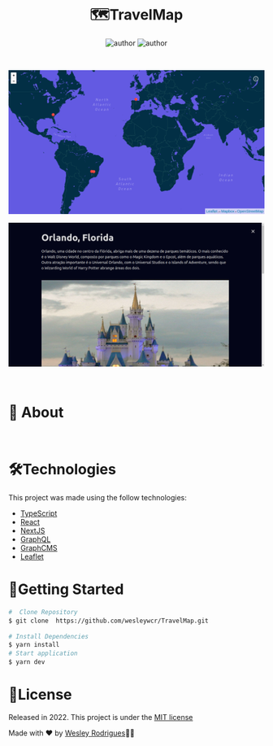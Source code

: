 <h1 align="center"> <strong>🗺️TravelMap</strong></h1>

<p align="center">
<img alt="author" src="https://img.shields.io/static/v1?label=WesleyRodrigues&message=Author&color=240b36&labelColor=000000">
<img alt="author" src="https://img.shields.io/static/v1?label=license&message=MIT&color=240b36&labelColor=000000">
</p>

<br />
<p align="center"><img src=".github/img1.png"/></p>
<p align="center"><img src=".github/img2.png"/></p>



<br />

# 📕 About

</br>

# 🛠️Technologies 
This project was made using the follow technologies:

- [TypeScript](https://www.typescriptlang.org/)
- [React](https://reactjs.org)
- [NextJS](https://nextjs.org/)
- [GraphQL](https://graphql.org/)
- [GraphCMS](https://graphcms.com/)
- [Leaflet](https://react-leaflet.js.org/)

# 🏃Getting Started
```sh
#  Clone Repository
$ git clone  https://github.com/wesleywcr/TravelMap.git
```
```sh
# Install Dependencies
$ yarn install
# Start application
$ yarn dev
```
# 📝License

Released in 2022.
This project is under the [MIT license](./LICENSE)

Made with ❤️ by [Wesley Rodrigues](https://github.com/wesleywcr)🤙👊
